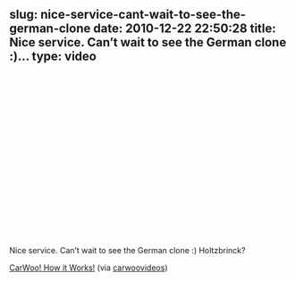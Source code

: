 slug: nice-service-cant-wait-to-see-the-german-clone
date: 2010-12-22 22:50:28
title: Nice service. Can’t wait to see the German clone :)...
type: video
---

<object width="480" height="295"><param name="movie" value="http://www.youtube.com/v/F_4B_dDgpHE?fs=1"></param><param name="allowFullScreen" value="true"></param><param name="allowscriptaccess" value="always"></param><embed src="http://www.youtube.com/v/F_4B_dDgpHE?fs=1" type="application/x-shockwave-flash" width="480" height="295" allowscriptaccess="always" allowfullscreen="true"></embed></object>

Nice service. Can’t wait to see the German clone :) Holtzbrinck?

 [CarWoo! How it Works!](https://www.youtube.com/watch?v=F_4B_dDgpHE) (via [carwoovideos](http://youtube.com/user/carwoovideos))
